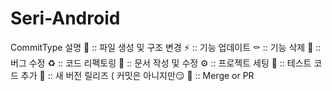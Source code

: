 # Seri-Android

CommitType	설명
📑 ::	파일 생성 및 구조 변경
⚡️ ::	기능 업데이트
⚰️ ::	기능 삭제
🐛 ::	버그 수정
♻️ ::	코드 리펙토링
📝 ::	문서 작성 및 수정
⚙️ ::	프로젝트 세팅
🧪 ::	테스트 코드 추가
🚀 ::	새 버전 릴리즈 ( 커밋은 아니지만😏
🔀 ::	Merge or PR
